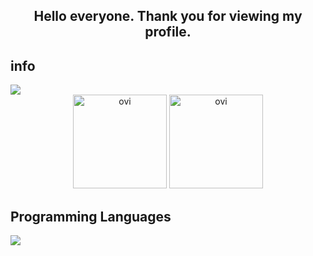 <h2 align="center">Hello everyone. Thank you for viewing my profile. </h2>


<h2>info</h2>


<img src="https://github-profile-trophy.vercel.app/?username=sironeko0295&theme=juicyfresh&no-bg=true" />  
<div align="center">
<img src="https://github-readme-stats.vercel.app/api/top-langs?username=sironeko0295&show_icons=true&locale=en&layout=compact&theme=chartreuse-dark" height="150" alt="ovi" />
<img src="https://github-readme-stats.vercel.app/api?username=sironeko0295&show_icons=true&locale=en&theme=chartreuse-dark" height="150" alt="ovi"  /></p>  
</div>
  
  
<h2>Programming Languages</h2>


![](https://skillicons.dev/icons?i=c,cs,python,html,css,js,java)  
